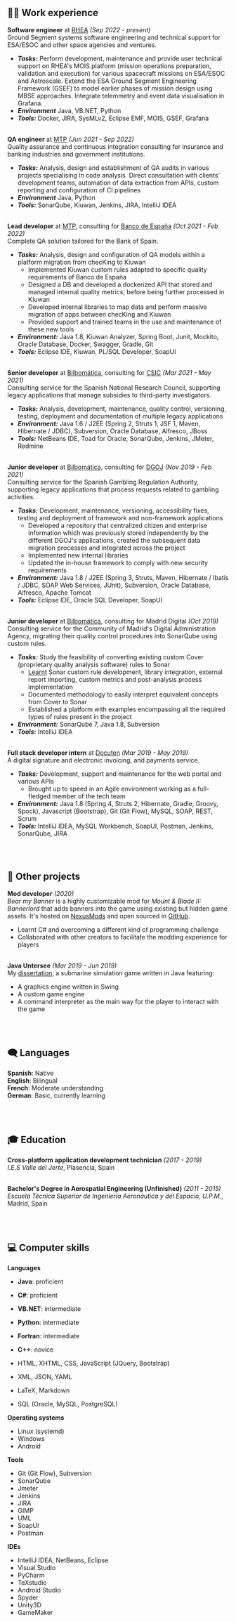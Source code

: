 ## 👨‍💼 Work experience

**Software engineer** at [RHEA](https://www.rheagroup.com/) <span class="daterange">_(Sep 2022 - present)_</span> <br>
Ground Segment systems software engineering and technical support for ESA/ESOC and other space agencies and ventures.
  - **_Tasks:_** Perform development, maintenance and provide user technical support on RHEA's MOIS platform (mission operations preparation, validation and execution) for various spacecraft missions on ESA/ESOC and Astroscale. Extend the ESA Ground Segment Engineering Framework (GSEF) to model earlier phases of mission design using MBSE approaches. Integrate telemmetry and event data visualisation in Grafana.
  - **_Environment_** Java, VB.NET, Python
  - **_Tools:_** Docker, JIRA, SysMLv2, Eclipse EMF, MOIS, GSEF, Grafana
<br><br> 

**QA engineer** at [MTP](https://www.mtp.es/) <span class="daterange">_(Jun 2021 - Sep 2022)_</span> <br>
Quality assurance and continuous integration consulting for insurance and banking industries and government institutions.
  - **_Tasks:_** Analysis, design and establishment of QA audits in various projects specialising in code analysis. Direct consultation with clients' development teams, automation of data extraction from APIs, custom reporting and configuration of CI pipelines
  - **_Environment_** Java, Python
  - **_Tools:_** SonarQube, Kiuwan, Jenkins, JIRA, IntelliJ IDEA
<br><br> 

**Lead developer** at [MTP](https://www.mtp.es/), consulting for [Banco de España](https://www.bde.es/bde/es/) <span class="daterange">_(Oct 2021 - Feb 2022)_</span> <br>
Complete QA solution tailored for the Bank of Spain.
  - **_Tasks:_** Analysis, design and configuration of QA models within a platform migration from checKing to Kiuwan
    - Implemented Kiuwan custom rules adapted to specific quality requirements of Banco de España
    - Designed a DB and developed a dockerized API that stored and managed internal quality metrics, before being further processed in Kiuwan
    - Developed internal libraries to map data and perform massive migration of apps between checKing and Kiuwan
    - Provided support and trained teams in the use and maintenance of these new tools
  - **_Environment:_** Java 1.8, Kiuwan Analyzer, Spring Boot, Junit, Mockito, Oracle Database, Docker, Swagger, Gradle, Git
  - **_Tools:_** Eclipse IDE, Kiuwan, PL/SQL Developer, SoapUI
<br><br> 

**Senior developer** at [Bilbomática](https://www.bilbomatica.es/), consulting for [CSIC](https://www.csic.es/) <span class="daterange">_(Mar 2021 - May 2021)_</span> <br>
Consulting service for the Spanish National Research Council, supporting legacy applications that manage subsidies to third-party investigators.
  - **_Tasks:_** Analysis, development, maintenance, quality control, versioning, testing, deployment and documentation of multiple legacy applications
  - **_Environment:_** Java 1.6 / J2EE (Spring 2, Struts 1, JSF 1, Maven, Hibernate / JDBC), Subversion, Oracle Database, Alfresco, JBoss
  - **_Tools:_** NetBeans IDE, Toad for Oracle, SonarQube, Jenkins, JMeter, Redmine
<br><br>    

**Junior developer** at [Bilbomática](https://www.bilbomatica.es/), consulting for [DGOJ](https://www.ordenacionjuego.es/) <span class="daterange">_(Nov 2019 - Feb 2021)_</span> <br>
Consulting service for the Spanish Gambling Regulation Authority, supporting legacy applications that process requests related to gambling activities.
  - **_Tasks:_** Development, maintenance, versioning, accessibility fixes, testing and deployment of framework and non-framework applications
    - Developed a repository that centralized citizen and enterprise information which was previously stored independently by the different DGOJ's applications, created the subsequent data migration processes and integrated across the project
    - Implemented new internal libraries
    - Updated the in-house framework to comply with new security requirements
  - **_Environment:_** Java 1.8 / J2EE (Spring 3, Struts, Maven, Hibernate / Ibatis / JDBC, SOAP Web Services, JUnit), Subversion, Oracle Database, Alfresco, Apache Tomcat
  - **_Tools:_** Eclipse IDE, Oracle SQL Developer, SoapUI
<br><br>

**Junior developer** at [Bilbomática](https://www.bilbomatica.es/), consulting for Madrid Digital <span class="daterange">_(Oct 2019)_</span> <br>
Consulting service for the Community of Madrid's Digital Administration Agency, migrating their quality control procedures into SonarQube using custom rules.
  - **_Tasks:_** Study the feasibility of converting existing custom Cover (proprietary quality analysis software) rules to Sonar
    - [Learnt](https://github.com/sebaslavigne/sonar-klingon-plugin) Sonar custom rule development, library integration, external report importing, custom metrics and post-analysis process implementation
    - Documented methodology to easily interpret equivalent concepts from Cover to Sonar
    - Established a platform with examples encompassing all the required types of rules present in the project
  - **_Environment:_** SonarQube 7, Java 1.8, Subversion
  - **_Tools:_** IntelliJ IDEA
<br><br>

**Full stack developer intern** at [Docuten](https://docuten.com) <span class="daterange">_(Mar 2019 - May 2019)_</span> <br>
A digital signature and electronic invoicing, and payments service.
  - **_Tasks:_** Development, support and maintenance for the web portal and various APIs
    - Brought up to speed in an Agile environment working as a full-fledged member of the tech team
  - **_Environment:_** Java 1.8 (Spring 4, Struts 2, Hibernate, Gradle, Groovy, Spock), Javascript (Bootstrap), Git (Git Flow), MySQL, SOAP, REST, Scrum
  - **_Tools:_** IntelliJ IDEA, MySQL Workbench, SoapUI, Postman, Jenkins, SonarQube, JIRA

<br><br>

## 🔧 Other projects

**Mod developer** <span class="daterange">_(2020)_</span> <br>
_Bear my Banner_ is a highly customizable mod for _Mount & Blade II: Bannerlord_ that adds banners into the game using existing but hidden game assets. It's hosted on [NexusMods](https://github.com/sebaslavigne/BearMyBanner) and open sourced in [GitHub](https://www.nexusmods.com/mountandblade2bannerlord/mods/432?tab=description).
  - Learnt C# and overcoming a different kind of programming challenge
  - Collaborated with other creators to facilitate the modding experience for players
<br><br>

**Java Untersee** <span class="daterange">_(Mar 2019 - Jun 2019)_</span> <br>
My [dissertation](https://github.com/sebaslavigne/java-untersee), a submarine simulation game written in Java featuring:
  - A graphics engine written in Swing
  - A custom game engine
  - A command interpreter as the main way for the player to interact with the game

<br><br>

## 🗨️ Languages

**Spanish**: Native<br>
**English**: Bilingual <br>
**French**: Moderate understanding <br>
**German**: Basic, currently learning

<br><br>

## 🎓 Education

**Cross-platform application development technician** <span class="daterange">_(2017 - 2019)_</span> <br>
*I.E.S Valle del Jerte*, Plasencia, Spain
<br><br>
  
**Bachelor's Degree in Aerospatial Engineering (Unfinished)** <span class="daterange">_(2011 - 2015)_</span> <br>
*Escuela Técnica Superior de Ingeniería Aeronáutica y del Espacio, U.P.M.*, Madrid, Spain

<br><br>

## 💻 Computer skills

**Languages**
* **Java**: proficient
* **C#**: proficient
* **VB.NET**: intermediate
* **Python**: intermediate
* **Fortran**: intermediate
* **C++**: novice

* HTML, XHTML, CSS, JavaScript (JQuery, Bootstrap)
* XML, JSON, YAML
* LaTeX, Markdown
* SQL (Oracle, MySQL, PostgreSQL)

**Operating systems**
* Linux (systemd)
* Windows
* Android

**Tools**
* Git (Git Flow), Subversion
* SonarQube
* Jmeter
* Jenkins
* JIRA
* GIMP
* UML
* SoapUI
* Postman
 
**IDEs**
* IntelliJ IDEA, NetBeans, Eclipse
* Visual Studio
* PyCharm
* TeXstudio
* Android Studio
* Spyder
* Unity3D
* GameMaker
